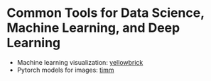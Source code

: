 Common Tools for Data Science, Machine Learning, and Deep Learning
===

- Machine learning visualization: [yellowbrick](https://www.scikit-yb.org/en/latest/index.html)
- Pytorch models for images: [timm](https://github.com/rwightman/pytorch-image-models)